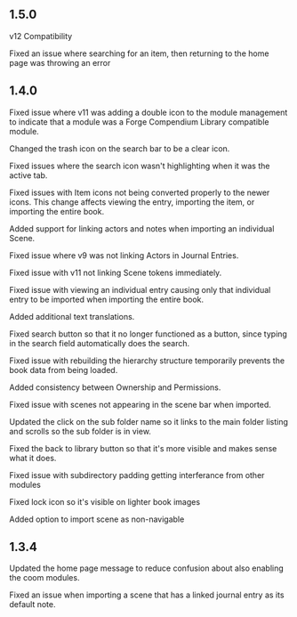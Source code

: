 ## 1.5.0

v12 Compatibility

Fixed an issue where searching for an item, then returning to the home page was throwing an error

## 1.4.0

Fixed issue where v11 was adding a double icon to the module management to indicate that a module was a Forge Compendium Library compatible module.

Changed the trash icon on the search bar to be a clear icon.

Fixed issues where the search icon wasn't highlighting when it was the active tab.

Fixed issues with Item icons not being converted properly to the newer icons. This change affects viewing the entry, importing the item, or importing the entire book.

Added support for linking actors and notes when importing an individual Scene.

Fixed issue where v9 was not linking Actors in Journal Entries.

Fixed issue with v11 not linking Scene tokens immediately.

Fixed issue with viewing an individual entry causing only that individual entry to be imported when importing the entire book.

Added additional text translations.

Fixed search button so that it no longer functioned as a button, since typing in the search field automatically does the search.

Fixed issue with rebuilding the hierarchy structure temporarily prevents the book data from being loaded.

Added consistency between Ownership and Permissions.

Fixed issue with scenes not appearing in the scene bar when imported.

Updated the click on the sub folder name so it links to the main folder listing and scrolls so the sub folder is in view.

Fixed the back to library button so that it's more visible and makes sense what it does.

Fixed issue with subdirectory padding getting interferance from other modules

Fixed lock icon so it's visible on lighter book images

Added option to import scene as non-navigable

## 1.3.4

Updated the home page message to reduce confusion about also enabling the coom modules.

Fixed an issue when importing a scene that has a linked journal entry as its default note.
